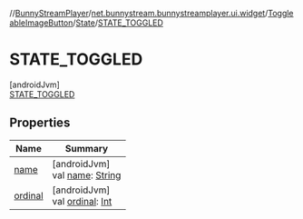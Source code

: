 //[BunnyStreamPlayer](../../../../../index.md)/[net.bunnystream.bunnystreamplayer.ui.widget](../../../index.md)/[ToggleableImageButton](../../index.md)/[State](../index.md)/[STATE_TOGGLED](index.md)

# STATE_TOGGLED

[androidJvm]\
[STATE_TOGGLED](index.md)

## Properties

| Name | Summary |
|---|---|
| [name](index.md#-372974862%2FProperties%2F-136810486) | [androidJvm]<br>val [name](index.md#-372974862%2FProperties%2F-136810486): [String](https://kotlinlang.org/api/latest/jvm/stdlib/kotlin-stdlib/kotlin/-string/index.html) |
| [ordinal](index.md#-739389684%2FProperties%2F-136810486) | [androidJvm]<br>val [ordinal](index.md#-739389684%2FProperties%2F-136810486): [Int](https://kotlinlang.org/api/latest/jvm/stdlib/kotlin-stdlib/kotlin/-int/index.html) |
